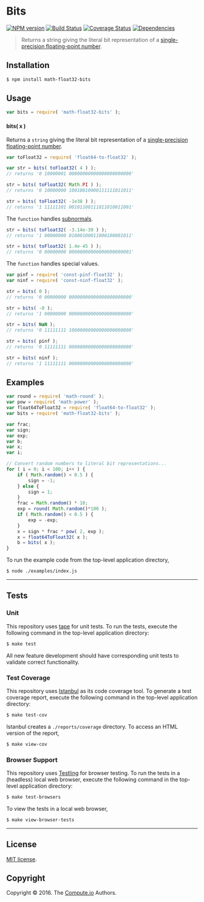 Bits
===
[![NPM version][npm-image]][npm-url] [![Build Status][build-image]][build-url] [![Coverage Status][coverage-image]][coverage-url] [![Dependencies][dependencies-image]][dependencies-url]

> Returns a string giving the literal bit representation of a [single-precision floating-point number][ieee754].


## Installation

``` bash
$ npm install math-float32-bits
```


## Usage

``` javascript
var bits = require( 'math-float32-bits' );
```

#### bits( x )

Returns a `string` giving the literal bit representation of a [single-precision floating-point number][ieee754].

``` javascript
var toFloat32 = require( 'float64-to-float32' );

var str = bits( toFloat32( 4 ) );
// returns '0 10000001 00000000000000000000000'

str = bits( toFloat32( Math.PI ) );
// returns '0 10000000 10010010000111111011011'

str = bits( toFloat32( -1e38 ) );
// returns '1 11111101 00101100111011010011001'
```

The `function` handles [subnormals][subnormals].

``` javascript
str = bits( toFloat32( -3.14e-39 ) );
// returns '1 00000000 01000100011000100001011'

str = bits( toFloat32( 1.4e-45 ) );
// returns '0 00000000 00000000000000000000001'
```

The `function` handles special values.

``` javascript
var pinf = require( 'const-pinf-float32' );
var ninf = require( 'const-ninf-float32' );

str = bits( 0 );
// returns '0 00000000 00000000000000000000000'

str = bits( -0 );
// returns '1 00000000 00000000000000000000000'

str = bits( NaN );
// returns '0 11111111 10000000000000000000000'

str = bits( pinf );
// returns '0 11111111 00000000000000000000000'

str = bits( ninf );
// returns '1 11111111 00000000000000000000000'
```


## Examples

``` javascript
var round = require( 'math-round' );
var pow = require( 'math-power' );
var float64ToFloat32 = require( 'float64-to-float32' );
var bits = require( 'math-float32-bits' );

var frac;
var sign;
var exp;
var b;
var x;
var i;

// Convert random numbers to literal bit representations...
for ( i = 0; i < 100; i++ ) {
	if ( Math.random() < 0.5 ) {
		sign = -1;
	} else {
		sign = 1;
	}
	frac = Math.random() * 10;
	exp = round( Math.random()*100 );
	if ( Math.random() < 0.5 ) {
		exp = -exp;
	}
	x = sign * frac * pow( 2, exp );
	x = float64ToFloat32( x );
	b = bits( x );
}
```

To run the example code from the top-level application directory,

``` bash
$ node ./examples/index.js
```


---
## Tests

### Unit

This repository uses [tape][tape] for unit tests. To run the tests, execute the following command in the top-level application directory:

``` bash
$ make test
```

All new feature development should have corresponding unit tests to validate correct functionality.


### Test Coverage

This repository uses [Istanbul][istanbul] as its code coverage tool. To generate a test coverage report, execute the following command in the top-level application directory:

``` bash
$ make test-cov
```

Istanbul creates a `./reports/coverage` directory. To access an HTML version of the report,

``` bash
$ make view-cov
```


### Browser Support

This repository uses [Testling][testling] for browser testing. To run the tests in a (headless) local web browser, execute the following command in the top-level application directory:

``` bash
$ make test-browsers
```

To view the tests in a local web browser,

``` bash
$ make view-browser-tests
```

<!-- [![browser support][browsers-image]][browsers-url] -->


---
## License

[MIT license](http://opensource.org/licenses/MIT).


## Copyright

Copyright &copy; 2016. The [Compute.io][compute-io] Authors.


[npm-image]: http://img.shields.io/npm/v/math-float32-bits.svg
[npm-url]: https://npmjs.org/package/math-float32-bits

[build-image]: http://img.shields.io/travis/math-io/float32-bits/master.svg
[build-url]: https://travis-ci.org/math-io/float32-bits

[coverage-image]: https://img.shields.io/codecov/c/github/math-io/float32-bits/master.svg
[coverage-url]: https://codecov.io/github/math-io/float32-bits?branch=master

[dependencies-image]: http://img.shields.io/david/math-io/float32-bits.svg
[dependencies-url]: https://david-dm.org/math-io/float32-bits

[dev-dependencies-image]: http://img.shields.io/david/dev/math-io/float32-bits.svg
[dev-dependencies-url]: https://david-dm.org/dev/math-io/float32-bits

[github-issues-image]: http://img.shields.io/github/issues/math-io/float32-bits.svg
[github-issues-url]: https://github.com/math-io/float32-bits/issues

[tape]: https://github.com/substack/tape
[istanbul]: https://github.com/gotwarlost/istanbul
[testling]: https://ci.testling.com

[compute-io]: https://github.com/compute-io/
[ieee754]: https://en.wikipedia.org/wiki/IEEE_754-2008
[subnormals]: https://en.wikipedia.org/wiki/Denormal_number
